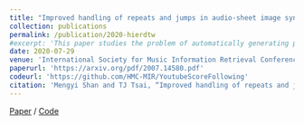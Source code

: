 ```yaml
---
title: "Improved handling of repeats and jumps in audio-sheet image synchronization"
collection: publications
permalink: /publication/2020-hierdtw
#excerpt: 'This paper studies the problem of automatically generating piano score following videos given an audio recording and raw sheet music images. Whereas previous works focus on synthetic sheet music where the data has been cleaned and preprocessed, we instead focus on developing a system that can cope with the messiness of raw, unprocessed sheet music PDFs from IMSLP.'
date: 2020-07-29
venue: 'International Society for Music Information Retrieval Conference'
paperurl: 'https://arxiv.org/pdf/2007.14580.pdf'
codeurl: 'https://github.com/HMC-MIR/YoutubeScoreFollowing'
citation: 'Mengyi Shan and TJ Tsai, “Improved handling of repeats and jumps in audio-sheet image synchronization,” 21st International Society for Music Information Retrieval Conference (ISMIR), 11-16 October 2020.'
---
```


[Paper](https://arxiv.org/pdf/2007.14580.pdf) / [Code](https://github.com/HMC-MIR/YoutubeScoreFollowing)
